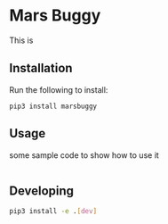 # Mars Buggy

This is

## Installation
Run the following to install:
```python3
pip3 install marsbuggy
```

## Usage
some sample code to show how to use it
```
```

## Developing

``` bash
pip3 install -e .[dev]
```